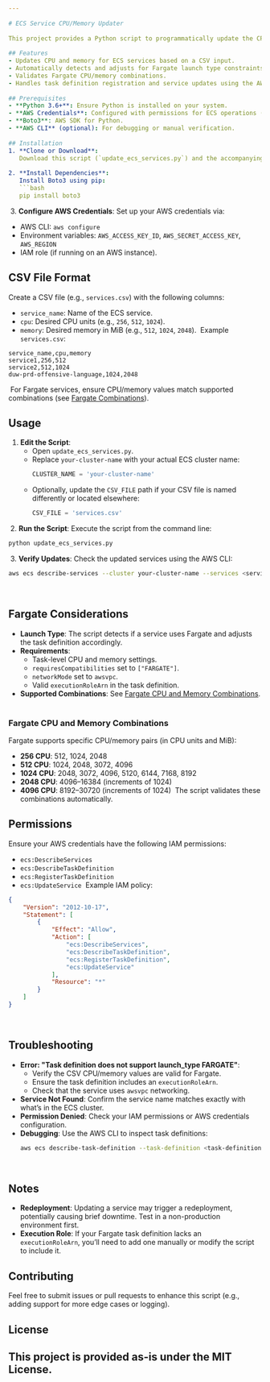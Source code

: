 ```yaml
---
​
# ECS Service CPU/Memory Updater
​
This project provides a Python script to programmatically update the CPU and memory settings of multiple Amazon ECS services in a specified cluster. The script reads service details from a CSV file and supports both EC2 and Fargate launch types, ensuring compatibility with Fargate-specific requirements.
​
## Features
- Updates CPU and memory for ECS services based on a CSV input.
- Automatically detects and adjusts for Fargate launch type constraints.
- Validates Fargate CPU/memory combinations.
- Handles task definition registration and service updates using the AWS SDK (Boto3).
​
## Prerequisites
- **Python 3.6+**: Ensure Python is installed on your system.
- **AWS Credentials**: Configured with permissions for ECS operations (see [Permissions](#permissions)).
- **Boto3**: AWS SDK for Python.
- **AWS CLI** (optional): For debugging or manual verification.
​
## Installation
1. **Clone or Download**:
   Download this script (`update_ecs_services.py`) and the accompanying files to your local machine.
​
2. **Install Dependencies**:
   Install Boto3 using pip:
   ```bash
   pip install boto3
   ```
​
3. **Configure AWS Credentials**:
   Set up your AWS credentials via:
   - AWS CLI: `aws configure`
   - Environment variables: `AWS_ACCESS_KEY_ID`, `AWS_SECRET_ACCESS_KEY`, `AWS_REGION`
   - IAM role (if running on an AWS instance).
​
## CSV File Format
Create a CSV file (e.g., `services.csv`) with the following columns:
- `service_name`: Name of the ECS service.
- `cpu`: Desired CPU units (e.g., `256`, `512`, `1024`).
- `memory`: Desired memory in MiB (e.g., `512`, `1024`, `2048`).
​
Example `services.csv`:
```
service_name,cpu,memory
service1,256,512
service2,512,1024
duw-prd-offensive-language,1024,2048
```
​
For Fargate services, ensure CPU/memory values match supported combinations (see [Fargate Combinations](#fargate-cpu-and-memory-combinations)).
​
## Usage
1. **Edit the Script**:
   - Open `update_ecs_services.py`.
   - Replace `your-cluster-name` with your actual ECS cluster name:
     ```python
     CLUSTER_NAME = 'your-cluster-name'
     ```
   - Optionally, update the `CSV_FILE` path if your CSV file is named differently or located elsewhere:
     ```python
     CSV_FILE = 'services.csv'
     ```
​
2. **Run the Script**:
   Execute the script from the command line:
   ```bash
   python update_ecs_services.py
   ```
​
3. **Verify Updates**:
   Check the updated services using the AWS CLI:
   ```bash
   aws ecs describe-services --cluster your-cluster-name --services <service-name>
   ```
​
## Fargate Considerations
- **Launch Type**: The script detects if a service uses Fargate and adjusts the task definition accordingly.
- **Requirements**:
  - Task-level CPU and memory settings.
  - `requiresCompatibilities` set to `["FARGATE"]`.
  - `networkMode` set to `awsvpc`.
  - Valid `executionRoleArn` in the task definition.
- **Supported Combinations**: See [Fargate CPU and Memory Combinations](#fargate-cpu-and-memory-combinations).
​
### Fargate CPU and Memory Combinations
Fargate supports specific CPU/memory pairs (in CPU units and MiB):
- **256 CPU**: 512, 1024, 2048
- **512 CPU**: 1024, 2048, 3072, 4096
- **1024 CPU**: 2048, 3072, 4096, 5120, 6144, 7168, 8192
- **2048 CPU**: 4096–16384 (increments of 1024)
- **4096 CPU**: 8192–30720 (increments of 1024)
​
The script validates these combinations automatically.
​
## Permissions
Ensure your AWS credentials have the following IAM permissions:
- `ecs:DescribeServices`
- `ecs:DescribeTaskDefinition`
- `ecs:RegisterTaskDefinition`
- `ecs:UpdateService`
​
Example IAM policy:
```json
{
    "Version": "2012-10-17",
    "Statement": [
        {
            "Effect": "Allow",
            "Action": [
                "ecs:DescribeServices",
                "ecs:DescribeTaskDefinition",
                "ecs:RegisterTaskDefinition",
                "ecs:UpdateService"
            ],
            "Resource": "*"
        }
    ]
}
```
​
## Troubleshooting
- **Error: "Task definition does not support launch_type FARGATE"**:
  - Verify the CSV CPU/memory values are valid for Fargate.
  - Ensure the task definition includes an `executionRoleArn`.
  - Check that the service uses `awsvpc` networking.
- **Service Not Found**: Confirm the service name matches exactly with what’s in the ECS cluster.
- **Permission Denied**: Check your IAM permissions or AWS credentials configuration.
- **Debugging**: Use the AWS CLI to inspect task definitions:
  ```bash
  aws ecs describe-task-definition --task-definition <task-definition-arn>
  ```
​
## Notes
- **Redeployment**: Updating a service may trigger a redeployment, potentially causing brief downtime. Test in a non-production environment first.
- **Execution Role**: If your Fargate task definition lacks an `executionRoleArn`, you’ll need to add one manually or modify the script to include it.
​
## Contributing
Feel free to submit issues or pull requests to enhance this script (e.g., adding support for more edge cases or logging).
​
## License
This project is provided as-is under the MIT License.
​
---
```

